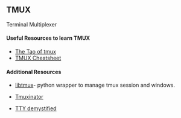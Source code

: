 ## TMUX

Terminal Multiplexer



#### Useful Resources to learn TMUX

* [The Tao of tmux](https://leanpub.com/the-tao-of-tmux/read)
* [TMUX Cheatsheet](https://devhints.io/tmux)



#### Additional Resources

* [libtmux](https://libtmux.git-pull.com/en/latest/)- python wrapper to manage tmux session and windows.

* [Tmuxinator](https://github.com/tmuxinator/tmuxinator)

* [TTY demystified](http://www.linusakesson.net/programming/tty/index.php)
